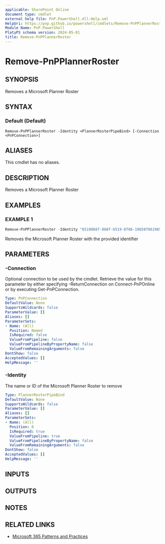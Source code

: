```yaml
---
applicable: SharePoint Online
document type: cmdlet
external help file: PnP.PowerShell.dll-Help.xml
HelpUri: https://pnp.github.io/powershell/cmdlets/Remove-PnPPlannerRoster.html
Module Name: PnP.PowerShell
PlatyPS schema version: 2024-05-01
title: Remove-PnPPlannerRoster
---
```


# Remove-PnPPlannerRoster

## SYNOPSIS

Removes a Microsoft Planner Roster

## SYNTAX

### Default (Default)

```
Remove-PnPPlannerRoster -Identity <PlannerRosterPipeBind> [-Connection <PnPConnection>]
```

## ALIASES

This cmdlet has no aliases.

## DESCRIPTION

Removes a Microsoft Planner Roster

## EXAMPLES

### EXAMPLE 1

```powershell
Remove-PnPPlannerRoster -Identity "6519868f-868f-6519-8f86-19658f861965"
```

Removes the Microsoft Planner Roster with the provided identifier

## PARAMETERS

### -Connection

Optional connection to be used by the cmdlet. Retrieve the value for this parameter by either specifying -ReturnConnection on Connect-PnPOnline or by executing Get-PnPConnection.

```yaml
Type: PnPConnection
DefaultValue: None
SupportsWildcards: false
ParameterValue: []
Aliases: []
ParameterSets:
- Name: (All)
  Position: Named
  IsRequired: false
  ValueFromPipeline: false
  ValueFromPipelineByPropertyName: false
  ValueFromRemainingArguments: false
DontShow: false
AcceptedValues: []
HelpMessage: ''
```

### -Identity

The name or ID of the Microsoft Planner Roster to remove

```yaml
Type: PlannerRosterPipeBind
DefaultValue: None
SupportsWildcards: false
ParameterValue: []
Aliases: []
ParameterSets:
- Name: (All)
  Position: 0
  IsRequired: true
  ValueFromPipeline: true
  ValueFromPipelineByPropertyName: false
  ValueFromRemainingArguments: false
DontShow: false
AcceptedValues: []
HelpMessage: ''
```

## INPUTS

## OUTPUTS

## NOTES

## RELATED LINKS

- [Microsoft 365 Patterns and Practices](https://aka.ms/m365pnp)
